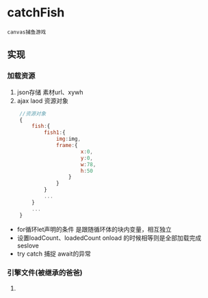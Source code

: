 # catchFish
    canvas捕鱼游戏

## 实现


### 加载资源


1. json存储 素材url、xywh
2. ajax laod 资源对象 

```js
    //资源对象
    {
        fish:{
            fish1:{
                img:img,
                frame:{
                        x:0,
                        y:0,
                        w:78,
                        h:50
                    }
                }
            }
            ...
        }
        ...
    }
```

- for循环let声明的条件 是跟随循环体的块内变量，相互独立
- 设置loadCount、loadedCount onload 的时候相等则是全部加载完成 seslove
- try catch 捕捉 await的异常


### 引擎文件(被继承的爸爸)

1. 